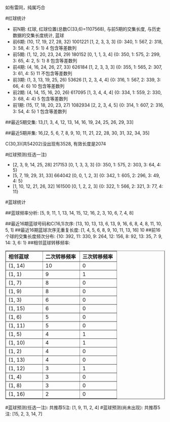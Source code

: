 <!-- 
.. title: 双色球2012012期(2012-02-02)数据分析报告
.. slug: slott-2012012-2012-02-02-report
.. date: 2012-02-03 08:00:00 UTC+08:00
.. tags: Lottery
.. link: 
.. description: 
.. type: text
-->

如有雷同，纯属巧合

<!-- TEASER_END-->

#红球统计

- 前N期: 红球, 红球位置(总数C(33,6)=1107568), 与前5期的交集长度, 与历史数据的交集长度统计, 蓝球
- 前6期: (10, 17, 19, 27, 28, 32) 1001221 [1, 2, 3, 3, 3] {0: 340, 1: 567, 2: 318, 3: 58, 4: 7, 5: 1} 4 包含等差数列
- 前5期: (1, 12, 20, 23, 24, 29) 180152 [0, 1, 1, 3, 4] {0: 350, 1: 575, 2: 299, 3: 65, 4: 2, 5: 1} 8 包含等差数列
- 前4期: (4, 16, 24, 26, 27, 33) 626184 [1, 2, 3, 3, 3] {0: 355, 1: 565, 2: 307, 3: 61, 4: 5} 11 不包含等差数列
- 前3期: (1, 3, 13, 19, 25, 26) 53626 [1, 2, 3, 4, 4] {0: 316, 1: 567, 2: 339, 3: 66, 4: 6} 10 包含等差数列
- 前2期: (4, 14, 15, 16, 20, 26) 617095 [1, 3, 4, 4, 4] {0: 334, 1: 559, 2: 330, 3: 68, 4: 4} 5 包含等差数列
- 前1期: (15, 17, 18, 20, 23, 27) 1082934 [2, 2, 3, 4, 5] {0: 314, 1: 607, 2: 316, 3: 54, 4: 5} 1 包含等差数列

##最近5期交集:
13,[1, 3, 4, 12, 13, 14, 16, 19, 24, 25, 26, 29, 33]

##最近5期并集:
16,[2, 5, 6, 7, 8, 9, 10, 11, 21, 22, 28, 30, 31, 32, 34, 35]

C(30,3)(共54202)没出现有3528, 
有效长度是2074

#红球预测(任选一注)

- [2, 3, 9, 14, 25, 28] 217153 [0, 1, 3, 3, 3] {0: 350, 1: 575, 2: 303, 3: 64, 4: 5}
- [5, 7, 19, 29, 31, 33] 664042 [0, 0, 1, 2, 3] {0: 342, 1: 605, 2: 296, 3: 49, 4: 5}
- [1, 10, 12, 21, 26, 32] 161500 [0, 1, 2, 2, 3] {0: 322, 1: 566, 2: 321, 3: 77, 4: 11}

#蓝球统计

##蓝球频率分析:
[5, 9, 11, 1, 13, 14, 15, 12, 16, 2, 3, 10, 6, 7, 4, 8]

##最近16期蓝球号码和C(16,1)次序:
[13, 10, 13, 13, 6, 13, 9, 16, 6, 8, 4, 8, 11, 10, 5, 1]
##最近16期蓝球次序无重复长度:
[1, 4, 5, 6, 8, 9, 10, 11, 13, 16] 10
##前16个球的交集长度频次分布:
{10: 392, 11: 330, 9: 264, 12: 156, 8: 92, 13: 35, 7: 9, 14: 3, 6: 1}
##相邻蓝球转移频率:
<table border="1" class="table table-striped dataframe">
  <thead>
    <tr style="text-align: left;">
      <th style="min-width: 100px;">相邻蓝球</th>
      <th style="min-width: 100px;">二次转移频率</th>
      <th style="min-width: 100px;">三次转移频率</th>
    </tr>
  </thead>
  <tbody>
    <tr>
      <td> (1, 14)</td>
      <td> 10</td>
      <td> 0</td>
    </tr>
    <tr>
      <td>  (1, 1)</td>
      <td>  9</td>
      <td> 1</td>
    </tr>
    <tr>
      <td>  (1, 7)</td>
      <td>  8</td>
      <td> 0</td>
    </tr>
    <tr>
      <td>  (1, 9)</td>
      <td>  8</td>
      <td> 0</td>
    </tr>
    <tr>
      <td>  (1, 3)</td>
      <td>  6</td>
      <td> 0</td>
    </tr>
    <tr>
      <td> (1, 15)</td>
      <td>  6</td>
      <td> 0</td>
    </tr>
    <tr>
      <td>  (1, 6)</td>
      <td>  5</td>
      <td> 0</td>
    </tr>
    <tr>
      <td> (1, 11)</td>
      <td>  5</td>
      <td> 0</td>
    </tr>
    <tr>
      <td>  (1, 5)</td>
      <td>  4</td>
      <td> 1</td>
    </tr>
    <tr>
      <td> (1, 10)</td>
      <td>  4</td>
      <td> 1</td>
    </tr>
    <tr>
      <td>  (1, 2)</td>
      <td>  4</td>
      <td> 0</td>
    </tr>
    <tr>
      <td> (1, 13)</td>
      <td>  4</td>
      <td> 0</td>
    </tr>
    <tr>
      <td> (1, 12)</td>
      <td>  3</td>
      <td> 1</td>
    </tr>
    <tr>
      <td>  (1, 4)</td>
      <td>  3</td>
      <td> 0</td>
    </tr>
    <tr>
      <td>  (1, 8)</td>
      <td>  3</td>
      <td> 0</td>
    </tr>
    <tr>
      <td> (1, 16)</td>
      <td>  2</td>
      <td> 0</td>
    </tr>
  </tbody>
</table>
#蓝球预测(任选一注):
共推荐5注: [1, 9, 11, 2, 4]
#蓝球预测(尚未出现):
共推荐5注: [15, 2, 3, 14, 7]

